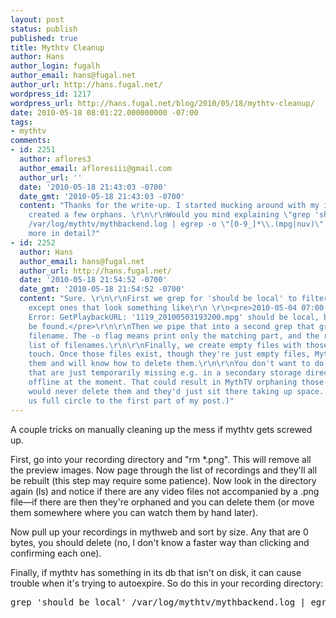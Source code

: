 ```yaml
---
layout: post
status: publish
published: true
title: Mythtv Cleanup
author: Hans
author_login: fugalh
author_email: hans@fugal.net
author_url: http://hans.fugal.net/
wordpress_id: 1217
wordpress_url: http://hans.fugal.net/blog/2010/05/18/mythtv-cleanup/
date: 2010-05-18 08:01:22.000000000 -07:00
tags:
- mythtv
comments:
- id: 2251
  author: aflores3
  author_email: afloresiii@gmail.com
  author_url: ''
  date: '2010-05-18 21:43:03 -0700'
  date_gmt: '2010-05-18 21:43:03 -0700'
  content: "Thanks for the write-up. I started mucking around with my install and
    created a few orphans. \r\n\r\nWould you mind explaining \"grep 'should be local'
    /var/log/mythtv/mythbackend.log | egrep -o \"[0-9_]*\\.(mpg|nuv)\" | xargs touch\"
    more in detail?"
- id: 2252
  author: Hans
  author_email: hans@fugal.net
  author_url: http://hans.fugal.net/
  date: '2010-05-18 21:54:52 -0700'
  date_gmt: '2010-05-18 21:54:52 -0700'
  content: "Sure. \r\n\r\nFirst we grep for 'should be local' to filter out all lines
    except ones that look something like\r\n \r\n<pre>2010-05-04 07:00:04.494 ProgramInfo,
    Error: GetPlaybackURL: '1119_20100503193200.mpg' should be local, but it can not
    be found.</pre>\r\n\r\nThen we pipe that into a second grep that greps for the
    filename. The -o flag means print only the matching part, and the result is a
    list of filenames.\r\n\r\nFinally, we create empty files with those names using
    touch. Once those files exist, though they're just empty files, MythTV will find
    them and will know how to delete them.\r\n\r\nYou don't want to do this for files
    that are just temporarily missing e.g. in a secondary storage directory that's
    offline at the moment. That could result in MythTV orphaning those files and it
    would never delete them and they'd just sit there taking up space. (Which brings
    us full circle to the first part of my post.)"
---
```

A couple tricks on manually cleaning up the mess if mythtv gets screwed up.

First, go into your recording directory and "rm *.png". This will remove all the preview images. Now page through the list of recordings and they'll all be rebuilt (this step may require some patience). Now look in the directory again (ls) and notice if there are any video files not accompanied by a .png file—if there are then they're orphaned and you can delete them (or move them somewhere where you can watch them by hand later).

Now pull up your recordings in mythweb and sort by size. Any that are 0 bytes, you should delete (no, I don't know a faster way than clicking and confirming each one).

Finally, if mythtv has something in its db that isn't on disk, it can cause trouble when it's trying to autoexpire. So do this in your recording directory:
<pre>grep 'should be local' /var/log/mythtv/mythbackend.log | egrep -o "[0-9_]*\.(mpg|nuv)" | xargs touch</pre>
